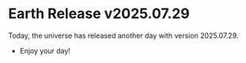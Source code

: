# Earth Release v2025.07.29
Today, the universe has released another day with version 2025.07.29.
- Enjoy your day!
